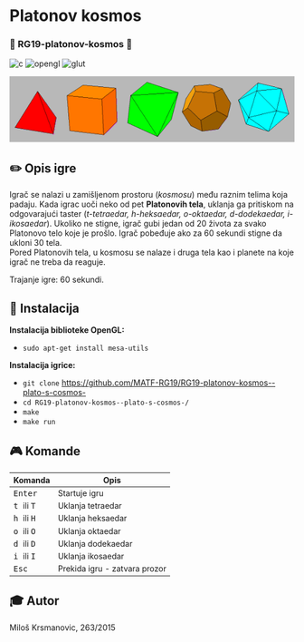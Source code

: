 # Platonov kosmos
### :milky_way: RG19-platonov-kosmos :milky_way:

![c](https://img.shields.io/badge/language-c-orange)
![opengl](https://img.shields.io/badge/lib-opengl-green.svg)
![glut](https://img.shields.io/badge/lib-glut-green.svg)

![alt text](platonic.gif?raw=true "Platonova tela")

## :pencil2: Opis igre
Igrač se nalazi u zamišljenom prostoru (*kosmosu*) među raznim telima koja padaju. 
Kada igrac uoči neko od pet **Platonovih tela**, uklanja ga pritiskom na odgovarajući taster (*t-tetraedar, h-heksaedar, o-oktaedar, d-dodekaedar, i-ikosaedar*). Ukoliko ne stigne, igrač gubi jedan od 20 života za svako Platonovo telo koje je prošlo. 
Igrač pobeđuje ako za 60 sekundi stigne da ukloni 30 tela. \
Pored Platonovih tela, u kosmosu se nalaze i druga tela kao i planete na koje igrač ne treba da reaguje.   

Trajanje igre: 60 sekundi.

## :wrench: Instalacija

**Instalacija biblioteke OpenGL:**
- `sudo apt-get install mesa-utils` 

**Instalacija igrice:**
- `git clone` https://github.com/MATF-RG19/RG19-platonov-kosmos--plato-s-cosmos-
- `cd RG19-platonov-kosmos--plato-s-cosmos-/`
- `make`
- `make run`

## :video_game: Komande 

| Komanda | Opis |
| --- | --- |
| <kbd> Enter </kbd> | Startuje igru   |
| <kbd> t </kbd> ili <kbd> T </kbd>| Uklanja tetraedar |
| <kbd> h </kbd> ili <kbd> H </kbd>| Uklanja heksaedar |
| <kbd> o </kbd> ili <kbd> O </kbd>| Uklanja oktaedar  |
| <kbd> d </kbd> ili <kbd> D </kbd>| Uklanja dodekaedar|
| <kbd> i </kbd> ili <kbd> I </kbd>| Uklanja ikosaedar |
| <kbd> Esc </kbd>| Prekida igru - zatvara prozor

## :mortar_board: Autor
Miloš Krsmanovic, 263/2015